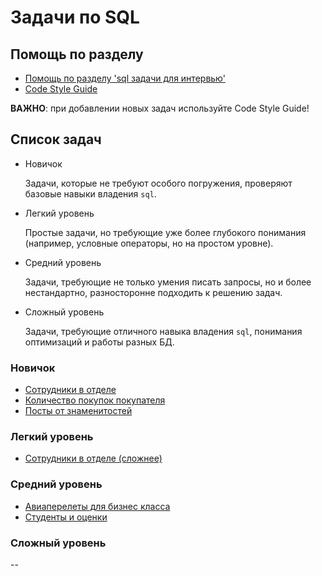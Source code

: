 # Задачи по SQL

## Помощь по разделу

* [Помощь по разделу 'sql задачи для интервью'](./help.md)
* [Code Style Guide](./code_style.md)

**ВАЖНО**: при добавлении новых задач используйте Code Style Guide!

## Список задач

* Новичок

    Задачи, которые не требуют особого погружения, проверяют базовые навыки владения `sql`.

* Легкий уровень

    Простые задачи, но требующие уже более глубокого понимания (например, условные операторы, но на простом уровне).

* Средний уровень

    Задачи, требующие не только умения писать запросы, но и более нестандартно, разносторонне подходить к решению задач.

* Сложный уровень

    Задачи, требующие отличного навыка владения `sql`, понимания оптимизаций и работы разных БД.

### Новичок

* [Сотрудники в отделе](./beginner/employments.md)
* [Количество покупок покупателя](./beginner/total_price_paid_by_customer.md)
* [Посты от знаменитостей](./beginner/posts_from_celebrities.md)

### Легкий уровень

* [Сотрудники в отделе (сложнее)](./easy/department_employee.md)

### Средний уровень

* [Авиаперелеты для бизнес класса](./flight_comfort_not_business.md)
* [Студенты и оценки](./medium/student_marks.md)

### Сложный уровень

--

